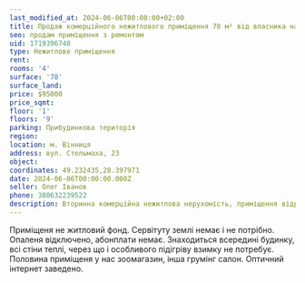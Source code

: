 ```yaml
---
last_modified_at: 2024-06-06T00:00:00+02:00
title: Продаж комерційного нежитлового приміщення 78 м² від власника на Стельмаха
seo: продам приміщення з ремонтом
uid: 1719396740
type: Нежитлове приміщення
rent:
rooms: '4'
surface: '78'
surface_land:
price: $95000
price_sqmt:
floor: '1'
floors: '9'
parking: Прибудинкова територія
region:
location: м. Вінниця
address: вул. Стельмаха, 23
object:
coordinates: 49.232435,28.397971
date: 2024-06-06T00:00:00.000Z
seller: Олег Іванов
phone: 380632239522
description: Вторинна комерційна нежитлова нерухомість, приміщення відремонтоване, придатне для використання
---
```


Приміщеня не житловий фонд. Сервітуту землі немає і не потрібно. Опаленя відключено, абонплати немає. Знаходиться всередині будинку, всі стіни теплі, через що і особливого підігріву взимку не потребує. Половина приміщеня у нас зоомагазин, інша грумінг салон. Оптичний інтернет заведено.
